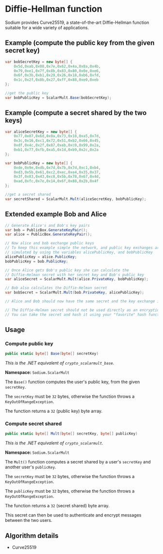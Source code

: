 # Diffie-Hellman function

Sodium provides Curve25519, a state-of-the-art Diffie-Hellman function suitable for a wide variety of applications.

## Example (compute the public key from the given secret key)

```csharp
var bobSecretKey = new byte[] {
	0x5d,0xab,0x08,0x7e,0x62,0x4a,0x8a,0x4b,
	0x79,0xe1,0x7f,0x8b,0x83,0x80,0x0e,0xe6,
	0x6f,0x3b,0xb1,0x29,0x26,0x18,0xb6,0xfd,
	0x1c,0x2f,0x8b,0x27,0xff,0x88,0xe0,0xeb
};

//get the public key
var bobPublicKey = ScalarMult.Base(bobSecretKey);
```

## Example (compute a secret shared by the two keys)

```csharp
var aliceSecretKey = new byte[] {
	0x77,0x07,0x6d,0x0a,0x73,0x18,0xa5,0x7d,
	0x3c,0x16,0xc1,0x72,0x51,0xb2,0x66,0x45,
	0xdf,0x4c,0x2f,0x87,0xeb,0xc0,0x99,0x2a,
	0xb1,0x77,0xfb,0xa5,0x1d,0xb9,0x2c,0x2a
};

var bobPublicKey = new byte[] {
	0xde,0x9e,0xdb,0x7d,0x7b,0x7d,0xc1,0xb4,
	0xd3,0x5b,0x61,0xc2,0xec,0xe4,0x35,0x37,
	0x3f,0x83,0x43,0xc8,0x5b,0x78,0x67,0x4d,
	0xad,0xfc,0x7e,0x14,0x6f,0x88,0x2b,0x4f
};

//get a secret shared
var secretShared = ScalarMult.Mult(aliceSecretKey, bobPublicKey);
```

## Extended example Bob and Alice

```csharp
// Generate Alice's and Bob's key pairs
var bob = PublicBox.GenerateKeyPair();
var alice = PublicBox.GenerateKeyPair();

// Now alice and bob exchange public keys
// To keep this example simple the network, and public key exchanges are
// simulated by using the variables alicePublicKey, and bobPublicKey
alicePublicKey = alice.PublicKey;
bobPublicKey = bob.PublicKey;

// Once Alice gets Bob's public key she can calculate the
// Diffie-Helman secret with her secret key and Bob's public key
var aliceSecret = ScalarMult.Mult(alice.PrivateKey, bobPublicKey);

// Bob also calculates the Diffie-Helman secret
var bobSecret = ScalarMult.Mult(bob.PrivateKey, alicePublicKey);

// Alice and Bob should now have the same secret and the key exchange is complete

// The Diffie-Helman secret should not be used directly as an encryption key
// You can take the secret and hash it using your "favorite" hash function.

```

## Usage

### Compute public key

```csharp
public static byte[] Base(byte[] secretKey)
```

*This is the .NET equivalent of `crypto_scalarmult_base`.*

**Namespace:** `Sodium.ScalarMult`

The `Base()` function computes the user's public key, from the given `secretKey`.

The `secretKey` must be `32` bytes, otherwise the function throws a `KeyOutOfRangeException`.

The function returns a `32` (public key) byte array.

### Compute secret shared

```csharp
public static byte[] Mult(byte[] secretKey, byte[] publicKey)
```

*This is the .NET equivalent of `crypto_scalarmult`.*

**Namespace:** `Sodium.ScalarMult`

The `Mult()` function computes a secret shared by a user's `secretKey` and another user's `publicKey`.

The `secretKey` must be `32` bytes, otherwise the function throws a `KeyOutOfRangeException`.

The `publicKey` must be `32` bytes, otherwise the function throws a `KeyOutOfRangeException`.

The function returns a `32` (secret shared) byte array.

This secret can then be used to authenticate and encrypt messages between the two users.

## Algorithm details

- Curve25519
